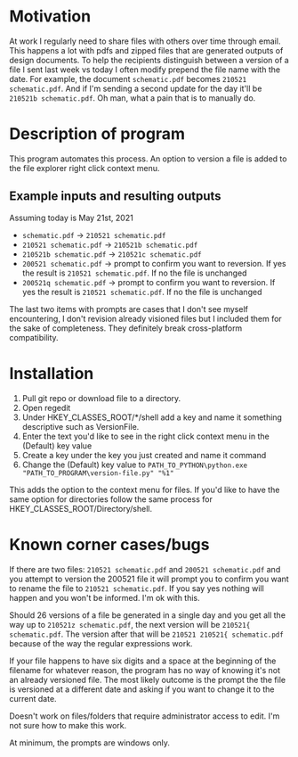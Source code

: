 # Motivation

At work I regularly need to share files with others over time through email. This happens a lot with pdfs and zipped files that are generated outputs of design documents. To help the recipients distinguish between a version of a file I sent last week vs today I often modify prepend the file name with the date. For example, the document `schematic.pdf` becomes `210521 schematic.pdf`. And if I'm sending a second update for the day it'll be `210521b schematic.pdf`. Oh man, what a pain that is to manually do.

# Description of program

This program automates this process. An option to version a file is added to the file explorer right click context menu. 

## Example inputs and resulting outputs

Assuming today is May 21st, 2021

* `schematic.pdf` -> `210521 schematic.pdf`
* `210521 schematic.pdf` -> `210521b schematic.pdf`
* `210521b schematic.pdf` -> `210521c schematic.pdf`
* `200521 schematic.pdf` -> prompt to confirm you want to reversion. If yes the result is `210521 schematic.pdf`. If no the file is unchanged
* `200521q schematic.pdf` -> prompt to confirm you want to reversion. If yes the result is `210521 schematic.pdf`. If no the file is unchanged

The last two items with prompts are cases that I don't see myself encountering, I don't revision already visioned files but I included them for the sake of completeness. They definitely break cross-platform compatibility.

# Installation

1. Pull git repo or download file to a directory.
1. Open regedit
1. Under HKEY_CLASSES_ROOT/*/shell add a key and name it something descriptive such as VersionFile. 
1. Enter the text you'd like to see in the right click context menu in the (Default) key value
1. Create a key under the key you just created and name it command
1. Change the (Default) key value to `PATH_TO_PYTHON\python.exe "PATH_TO_PROGRAM\version-file.py" "%1"`

This adds the option to the context menu for files. If you'd like to have the same option for directories follow the same process for HKEY_CLASSES_ROOT/Directory/shell.

# Known corner cases/bugs

If there are two files: `210521 schematic.pdf` and `200521 schematic.pdf` and you attempt to version the 200521 file it will prompt you to confirm you want to rename the file to `210521 schematic.pdf`. If you say yes nothing will happen and you won't be informed. I'm ok with this.

Should 26 versions of a file be generated in a single day and you get all the way up to `210521z schematic.pdf`, the next version will be `210521{ schematic.pdf`. The version after that will be `210521 210521{ schematic.pdf` because of the way the regular expressions work.

If your file happens to have six digits and a space at the beginning of the filename for whatever reason, the program has no way of knowing it's not an already versioned file. The most likely outcome is the prompt the the file is versioned at a different date and asking if you want to change it to the current date.

Doesn't work on files/folders that require administrator access to edit. I'm not sure how to make this work.

At minimum, the prompts are windows only.